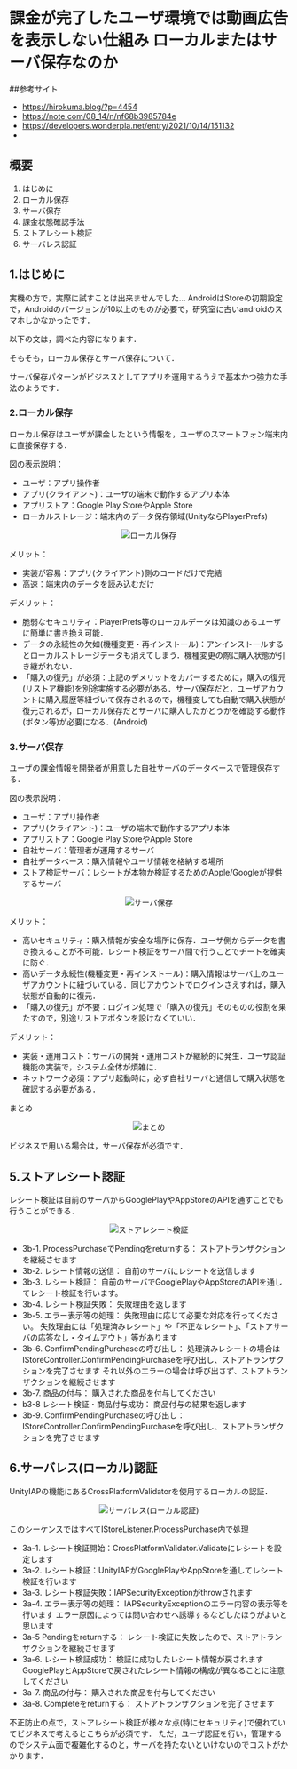 # 課金が完了したユーザ環境では動画広告を表示しない仕組み ローカルまたはサーバ保存なのか

##参考サイト
- https://hirokuma.blog/?p=4454
- https://note.com/08_14/n/nf68b3985784e
- https://developers.wonderpla.net/entry/2021/10/14/151132
- 

## 概要
1. はじめに
2. ローカル保存
3. サーバ保存
4. 課金状態確認手法
5. ストアレシート検証
6. サーバレス認証

## 1.はじめに
実機の方で，実際に試すことは出来ませんでした...
AndroidはStoreの初期設定で，Androidのバージョンが10以上のものが必要で，研究室に古いandroidのスマホしかなかったです．

以下の文は，調べた内容になります．

そもそも，ローカル保存とサーバ保存について．

サーバ保存パターンがビジネスとしてアプリを運用するうえで基本かつ強力な手法のようです．

### 2.ローカル保存
ローカル保存はユーザが課金したという情報を，ユーザのスマートフォン端末内に直接保存する．

図の表示説明：
- ユーザ：アプリ操作者
- アプリ(クライアント)：ユーザの端末で動作するアプリ本体
- アプリストア：Google Play StoreやApple Store
- ローカルストレージ：端末内のデータ保存領域(UnityならPlayerPrefs)

<div align="center">
  <img src="images/kakinimages/2.png" alt="ローカル保存">
</div>

メリット：
- 実装が容易：アプリ(クライアント)側のコードだけで完結
- 高速：端末内のデータを読み込むだけ

デメリット：
- 脆弱なセキュリティ：PlayerPrefs等のローカルデータは知識のあるユーザに簡単に書き換え可能．
- データの永続性の欠如(機種変更・再インストール)：アンインストールするとローカルストレージデータも消えてしまう．機種変更の際に購入状態が引き継がれない．
- 「購入の復元」が必須：上記のデメリットをカバーするために，購入の復元(リストア機能)を別途実施する必要がある．サーバ保存だと，ユーザアカウントに購入履歴等紐づいて保存されるので，機種変しても自動で購入状態が復元されるが，ローカル保存だとサーバに購入したかどうかを確認する動作(ボタン等)が必要になる．(Android)

### 3.サーバ保存
ユーザの課金情報を開発者が用意した自社サーバのデータベースで管理保存する．

図の表示説明：
- ユーザ：アプリ操作者
- アプリ(クライアント)：ユーザの端末で動作するアプリ本体
- アプリストア：Google Play StoreやApple Store
- 自社サーバ：管理者が運用するサーバ
- 自社データベース：購入情報やユーザ情報を格納する場所
- ストア検証サーバ：レシートが本物か検証するためのApple/Googleが提供するサーバ

<div align="center">
  <img src="images/kakinimages/1.png" alt="サーバ保存">
</div>

メリット：
- 高いセキュリティ：購入情報が安全な場所に保存．ユーザ側からデータを書き換えることが不可能．レシート検証をサーバ間で行うことでチートを確実に防ぐ．
- 高いデータ永続性(機種変更・再インストール)：購入情報はサーバ上のユーザアカウントに紐づいている．同じアカウントでログインさえすれば，購入状態が自動的に復元．
- 「購入の復元」が不要：ログイン処理で「購入の復元」そのものの役割を果たすので，別途リストアボタンを設けなくていい．

デメリット：
- 実装・運用コスト：サーバの開発・運用コストが継続的に発生．ユーザ認証機能の実装で，システム全体が煩雑に．
- ネットワーク必須：アプリ起動時に，必ず自社サーバと通信して購入状態を確認する必要がある．

まとめ

<div align="center">
  <img src="images/kakinimages/3.png" alt="まとめ">
</div>

ビジネスで用いる場合は，サーバ保存が必須です．


## 5.ストアレシート認証
レシート検証は自前のサーバからGooglePlayやAppStoreのAPIを通すことでも行うことができる．

<div align="center">
  <img src="images/kakinimages/5.png" alt="ストアレシート検証">
</div>

- 3b-1. ProcessPurchaseでPendingをreturnする：
ストアトランザクションを継続させます
- 3b-2. レシート情報の送信：
自前のサーバにレシートを送信します
- 3b-3. レシート検証：
自前のサーバでGooglePlayやAppStoreのAPIを通してレシート検証を行います。
- 3b-4. レシート検証失敗：
失敗理由を返します
- 3b-5. エラー表示等の処理：
失敗理由に応じて必要な対応を行ってください。
失敗理由には「処理済みレシート」や「不正なレシート」、「ストアサーバの応答なし・タイムアウト」等があります
- 3b-6. ConfirmPendingPurchaseの呼び出し：
処理済みレシートの場合はIStoreController.ConfirmPendingPurchaseを呼び出し、ストアトランザクションを完了させます
それ以外のエラーの場合は呼び出さず、ストアトランザクションを継続させます
- 3b-7. 商品の付与：
購入された商品を付与してください
- b3-8 レシート検証・商品付与成功：
商品付与の結果を返します
- 3b-9. ConfirmPendingPurchaseの呼び出し：
IStoreController.ConfirmPendingPurchaseを呼び出し、ストアトランザクションを完了させます

## 6.サーバレス(ローカル)認証
UnityIAPの機能にあるCrossPlatformValidatorを使用するローカルの認証．

<div align="center">
  <img src="images/kakinimages/4.png" alt="サーバレス(ローカル認証)">
</div>

このシーケンスではすべてIStoreListener.ProcessPurchase内で処理

- 3a-1. レシート検証開始：CrossPlatformValidator.Validateにレシートを設定します
- 3a-2. レシート検証：UnityIAPがGooglePlayやAppStoreを通してレシート検証を行います
- 3a-3. レシート検証失敗：IAPSecurityExceptionがthrowされます
- 3a-4. エラー表示等の処理：
IAPSecurityExceptionのエラー内容の表示等を行います
エラー原因によっては問い合わせへ誘導するなどしたほうがよいと思います
- 3a-5 Pendingをreturnする：
レシート検証に失敗したので、ストアトランザクションを継続させます
- 3a-6. レシート検証成功：
検証に成功したレシート情報が戻されます
GooglePlayとAppStoreで戻されたレシート情報の構成が異なることに注意してください
- 3a-7. 商品の付与：
購入された商品を付与してください
- 3a-8. Completeをreturnする：
ストアトランザクションを完了させます


不正防止の点で，ストアレシート検証が様々な点(特にセキュリティ)で優れていてビジネスで考えるとこちらが必須です．
ただ，ユーザ認証を行い，管理するのでシステム面で複雑化するのと，サーバを持たないといけないのでコストがかかります．
